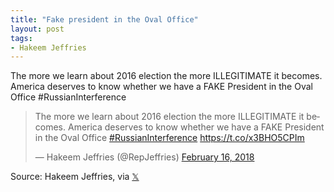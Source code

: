 ```yaml
---
title: "Fake president in the Oval Office"
layout: post
tags:
- Hakeem Jeffries
---
```


The more we learn about 2016 election the more ILLEGITIMATE it becomes. America deserves to know whether we have a FAKE President in the Oval Office #RussianInterference

<blockquote class="twitter-tweet">
	<p lang="en" dir="ltr">
		The more we learn about 2016 election the more ILLEGITIMATE it becomes. America deserves to know whether we have a FAKE President in the Oval Office <a href="https://twitter.com/hashtag/RussianInterference?src=hash&amp;ref_src=twsrc%5Etfw">#RussianInterference</a> <a href="https://t.co/x3BHO5CPIm">https://t.co/x3BHO5CPIm</a>
	</p>
	&mdash; Hakeem Jeffries (@RepJeffries) <a href="https://twitter.com/RepJeffries/status/964581721088897025?ref_src=twsrc%5Etfw">February 16, 2018</a>
</blockquote>
<script async src="https://platform.twitter.com/widgets.js" charset="utf-8"></script>

Source: Hakeem Jeffries, via [𝕏](https://x.com)
